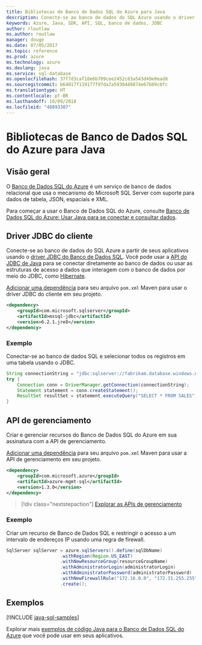 ```yaml
---
title: Bibliotecas de Banco de Dados SQL do Azure para Java
description: Conecte-se ao banco de dados do SQL Azure usando o driver JDBC ou as instâncias de banco de dados do SQL do Azure com a API de gerenciamento.
keywords: Azure, Java, SDK, API, SQL, banco de dados, JDBC
author: rloutlaw
ms.author: routlaw
manager: douge
ms.date: 07/05/2017
ms.topic: reference
ms.prod: azure
ms.technology: azure
ms.devlang: java
ms.service: sql-database
ms.openlocfilehash: 37f7d3caf10e6b709cee2452c63a543d49e0ead8
ms.sourcegitcommit: b64017f119177f97da7a5930489874e67b09c0fc
ms.translationtype: HT
ms.contentlocale: pt-BR
ms.lasthandoff: 10/09/2018
ms.locfileid: "48893307"
---
```

# <a name="azure-sql-database-libraries-for-java"></a>Bibliotecas de Banco de Dados SQL do Azure para Java

## <a name="overview"></a>Visão geral

O [Banco de Dados SQL do Azure](/azure/sql-database/sql-database-technical-overview) é um serviço de banco de dados relacional que usa o mecanismo do Microsoft SQL Server com suporte para dados de tabela, JSON, espaciais e XML. 

Para começar a usar o Banco de Dados SQL do Azure, consulte [Banco de Dados SQL do Azure: Usar Java para se conectar e consultar dados](/azure/sql-database/sql-database-connect-query-java).

## <a name="client-jdbc-driver"></a>Driver JDBC do cliente

Conecte-se ao banco de dados do SQL Azure a partir de seus aplicativos usando o [driver JDBC do Banco de Dados SQL](/sql/connect/jdbc/microsoft-jdbc-driver-for-sql-server). Você pode usar a [API do JDBC de Java](https://docs.oracle.com/javase/8/docs/technotes/guides/jdbc/) para se conectar diretamente ao banco de dados ou usar as estruturas de acesso a dados que interagem com o banco de dados por meio do JDBC, como [Hibernate](http://hibernate.org/).

[Adicionar uma dependência](https://maven.apache.org/guides/getting-started/index.html#How_do_I_use_external_dependencies) para seu arquivo `pom.xml` Maven para usar o driver JDBC do cliente em seu projeto.


```XML
<dependency>
    <groupId>com.microsoft.sqlserver</groupId>
    <artifactId>mssql-jdbc</artifactId>
    <version>6.2.1.jre8</version>
</dependency>
```   

### <a name="example"></a>Exemplo

Conectar-se ao banco de dados SQL e selecionar todos os registros em uma tabela usando o JDBC.

```java
String connectionString = "jdbc:sqlserver://fabrikam.database.windows.net:1433;database=fiber;user=raisa;password=testpass;encrypt=true;hostNameInCertificate=*.database.windows.net;loginTimeout=30;";
try {
    Connection conn = DriverManager.getConnection(connectionString);
    Statement statement = conn.createStatement();
    ResultSet resultSet = statement.executeQuery("SELECT * FROM SALES");
}  
```

## <a name="management-api"></a>API de gerenciamento

Criar e gerenciar recursos do Banco de Dados SQL do Azure em sua assinatura com a API de gerenciamento.   

[Adicionar uma dependência](https://maven.apache.org/guides/getting-started/index.html#How_do_I_use_external_dependencies) para seu arquivo `pom.xml` Maven para usar a API de gerenciamento em seu projeto.


```XML
<dependency>
    <groupId>com.microsoft.azure</groupId>
    <artifactId>azure-mgmt-sql</artifactId>
    <version>1.3.0</version>
</dependency>
```

> [!div class="nextstepaction"]
> [Explorar as APIs de gerenciamento](/java/api/overview/azure/sql/management)

### <a name="example"></a>Exemplo

Criar um recurso de Banco de Dados SQL e restringir o acesso a um intervalo de endereços IP usando uma regra de firewall.

```java
SqlServer sqlServer = azure.sqlServers().define(sqlDbName)
                    .withRegion(Region.US_EAST)
                    .withNewResourceGroup(resourceGroupName)
                    .withAdministratorLogin(administratorLogin)
                    .withAdministratorPassword(administratorPassword)
                    .withNewFirewallRule("172.16.0.0", "172.31.255.255")
                    .create();
```

## <a name="samples"></a>Exemplos

[!INCLUDE [java-sql-samples](../docs-ref-conceptual/includes/sql.md)]

Explorar mais [exemplos de código Java para o Banco de Dados SQL do Azure](https://azure.microsoft.com/resources/samples/?platform=java&term=SQL) que você pode usar em seus aplicativos.